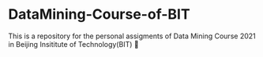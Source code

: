 # DataMining-Course-of-BIT
This is a repository for the personal assigments of Data Mining Course 2021 in Beijing Insititute of Technology(BIT) 🍄
